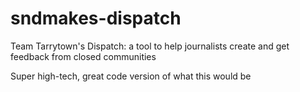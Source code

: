 # sndmakes-dispatch
Team Tarrytown's Dispatch: a tool to help journalists create and get feedback from closed communities

Super high-tech, great code version of what this would be
